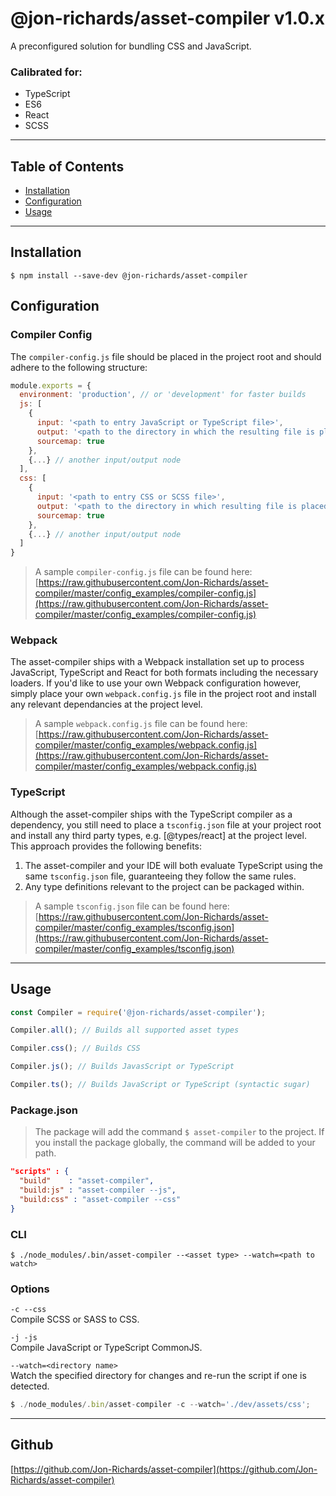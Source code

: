 # @jon-richards/asset-compiler v1.0.x
A preconfigured solution for bundling CSS and JavaScript.

### Calibrated for:
* TypeScript
* ES6
* React
* SCSS

---

## Table of Contents
* [Installation](#installation)
* [Configuration](#configuration)
* [Usage](#usage)

---

## Installation
```
$ npm install --save-dev @jon-richards/asset-compiler
```

## Configuration

### Compiler Config
The `compiler-config.js` file should be placed in the project root and should adhere to the following structure:
```javascript
module.exports = {
  environment: 'production', // or 'development' for faster builds
  js: [
    {
      input: '<path to entry JavaScript or TypeScript file>',
      output: '<path to the directory in which the resulting file is placed>',
      sourcemap: true
    },
    {...} // another input/output node
  ],
  css: [
    {
      input: '<path to entry CSS or SCSS file>',
      output: '<path to the directory in which resulting file is placed',
      sourcemap: true
    },
    {...} // another input/output node
  ]
}
```
> A sample `compiler-config.js` file can be found here:  
[https://raw.githubusercontent.com/Jon-Richards/asset-compiler/master/config_examples/compiler-config.js](https://raw.githubusercontent.com/Jon-Richards/asset-compiler/master/config_examples/compiler-config.js)

### Webpack

The asset-compiler ships with a Webpack installation set up to process JavaScript, TypeScript and React for both formats including the necessary loaders.  If you'd like to use your own Webpack configuration however, simply place your own `webpack.config.js` file in the project root and install any relevant dependancies at the project level.

> A sample `webpack.config.js` file can be found here:  
[https://raw.githubusercontent.com/Jon-Richards/asset-compiler/master/config_examples/webpack.config.js](https://raw.githubusercontent.com/Jon-Richards/asset-compiler/master/config_examples/webpack.config.js)

### TypeScript
Although the asset-compiler ships with the TypeScript compiler as a dependency, you still need to place a `tsconfig.json` file at your project root and install any third party types, e.g. [@types/react] at the project level.  This approach provides the following benefits:
1. The asset-compiler and your IDE will both evaluate TypeScript using the same `tsconfig.json` file, guaranteeing they follow the same rules.
2. Any type definitions relevant to the project can be packaged within.

> A sample `tsconfig.json` file can be found here:  
[https://raw.githubusercontent.com/Jon-Richards/asset-compiler/master/config_examples/tsconfig.json](https://raw.githubusercontent.com/Jon-Richards/asset-compiler/master/config_examples/tsconfig.json)

---

## Usage

```javascript
const Compiler = require('@jon-richards/asset-compiler');

Compiler.all(); // Builds all supported asset types

Compiler.css(); // Builds CSS

Compiler.js(); // Builds JavasScript or TypeScript

Compiler.ts(); // Builds JavaScript or TypeScript (syntactic sugar)
```
### Package.json
> The package will add the command `$ asset-compiler` to the project.  If you install the package globally, the command will be added to your path.
```json
"scripts" : {
  "build"    : "asset-compiler",
  "build:js" : "asset-compiler --js",
  "build:css" : "asset-compiler --css"
}
```

### CLI

```
$ ./node_modules/.bin/asset-compiler --<asset type> --watch=<path to watch>
```

### Options
`-c --css`  
Compile SCSS or SASS to CSS.

`-j -js`  
Compile JavaScript or TypeScript CommonJS.

`--watch=<directory name>`  
Watch the specified directory for changes and re-run the script if one is detected.  
```javascript
$ ./node_modules/.bin/asset-compiler -c --watch='./dev/assets/css';
```

---

## Github

[https://github.com/Jon-Richards/asset-compiler](https://github.com/Jon-Richards/asset-compiler)
